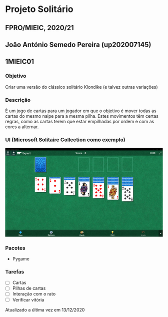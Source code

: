 # Projeto Solitário

## FPRO/MIEIC, 2020/21

## João António Semedo Pereira (up202007145)

## 1MIEIC01

### Objetivo

Criar uma versão do clássico solitário Klondike (e talvez outras variações)

### Descrição

É um jogo de cartas para um jogador em que o objetivo é mover todas as cartas do mesmo naipe para a mesma pilha. Estes movimentos têm certas regras, como as cartas terem que estar empilhadas por ordem e com as cores a alternar.

### UI (Microsoft Solitaire Collection como exemplo)

![UI](microsoft-solitaire-collection.png)

### Pacotes

- Pygame

### Tarefas

- [ ] Cartas
- [ ] Pilhas de cartas
- [ ] Interação com o rato
- [ ] Verificar vitória

Atualizado a última vez em 13/12/2020
